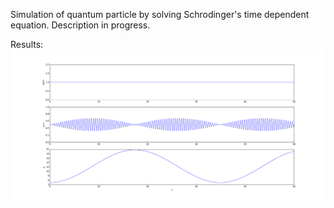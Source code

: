 Simulation of quantum particle by solving Schrodinger's time dependent equation. 
Description in progress.

Results: 
![Results](https://github.com/tildekara/Charged-quantum-particle-in-a-box-in-alternating-electrical-field/blob/master/cz1.png?raw=true)
